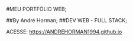 #MEU PORTFÓLIO WEB;

##By André Horman;
##DEV WEB - FULL STACK;

ACESSE:
https://ANDREHORMAN1994.github.io
